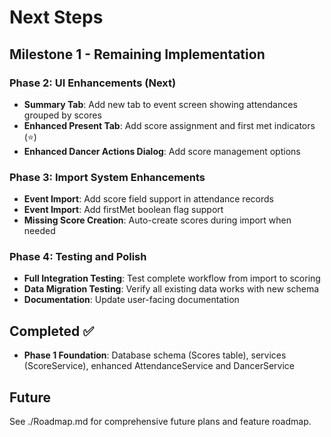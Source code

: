# Next Steps

## Milestone 1 - Remaining Implementation

### Phase 2: UI Enhancements (Next)
- **Summary Tab**: Add new tab to event screen showing attendances grouped by scores
- **Enhanced Present Tab**: Add score assignment and first met indicators (⭐)
- **Enhanced Dancer Actions Dialog**: Add score management options

### Phase 3: Import System Enhancements
- **Event Import**: Add score field support in attendance records
- **Event Import**: Add firstMet boolean flag support
- **Missing Score Creation**: Auto-create scores during import when needed

### Phase 4: Testing and Polish
- **Full Integration Testing**: Test complete workflow from import to scoring
- **Data Migration Testing**: Verify all existing data works with new schema
- **Documentation**: Update user-facing documentation

## Completed ✅
- **Phase 1 Foundation**: Database schema (Scores table), services (ScoreService), enhanced AttendanceService and DancerService

## Future
See ./Roadmap.md for comprehensive future plans and feature roadmap.
